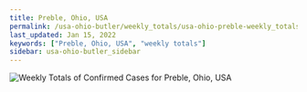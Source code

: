 ```yaml
---
title: Preble, Ohio, USA
permalink: /usa-ohio-butler/weekly_totals/usa-ohio-preble-weekly_totals.html
last_updated: Jan 15, 2022
keywords: ["Preble, Ohio, USA", "weekly totals"]
sidebar: usa-ohio-butler_sidebar
---
```


![Weekly Totals of Confirmed Cases for Preble, Ohio, USA](/covid_tracker/images/graphs/usa-ohio-preble-weekly_totals_graph.png)
